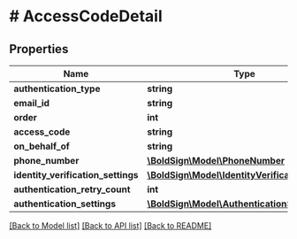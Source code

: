 # # AccessCodeDetail

## Properties

Name | Type | Description | Notes
------------ | ------------- | ------------- | -------------
**authentication_type** | **string** |  |
**email_id** | **string** |  | [optional]
**order** | **int** |  | [optional]
**access_code** | **string** |  | [optional]
**on_behalf_of** | **string** |  | [optional]
**phone_number** | [**\BoldSign\Model\PhoneNumber**](PhoneNumber.md) |  | [optional]
**identity_verification_settings** | [**\BoldSign\Model\IdentityVerificationSettings**](IdentityVerificationSettings.md) |  | [optional]
**authentication_retry_count** | **int** |  | [optional]
**authentication_settings** | [**\BoldSign\Model\AuthenticationSettings**](AuthenticationSettings.md) |  | [optional]

[[Back to Model list]](../../README.md#models) [[Back to API list]](../../README.md#endpoints) [[Back to README]](../../README.md)

